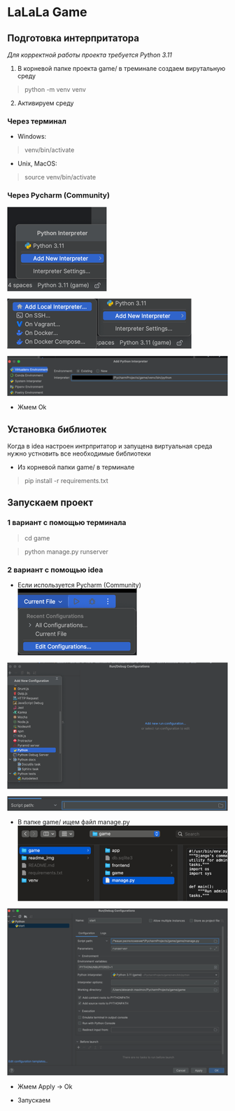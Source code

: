# LaLaLa Game
## Подготовка интерпритатора
*Для корректной работы проекта требуется Python 3.11* 
1. В корневой папке проекта game/ в треминале создаем вирутальную среду
> python -m venv venv

2. Активируем среду 
### Через терминал
- Windows:
> venv/bin/activate
    
- Unix, MacOS:
> source venv/bin/activate
### Через Pycharm (Community)

![img_1.png](readme_img/img_6.png)

![img_1.png](readme_img/img_7.png)

![img_1.png](readme_img/img_8.png)

+ Жмем Ok
## Установка библиотек

Когда в idea настроен интрпритатор и запущена виртуальная среда нужно устновить все необходимые библиотеки 
+ Из корневой папки game/ в терминале 
> pip install -r requirements.txt 
## Запускаем проект
### 1 вариант с помощью терминала
> cd game

> python manage.py runserver
### 2 вариант с помощью idea
+ Если используется Pycharm (Community)
![img_1.png](readme_img/img.png)

![img_1.png](readme_img/img_1.png)

![img_1.png](readme_img/img_2.png)

+ В папке game/ ищем файл manage.py
![img_1.png](readme_img/img_3.png)

![img_1.png](readme_img/img_5.png)

+ Жмем Apply -> Ok

+ Запускаем 

